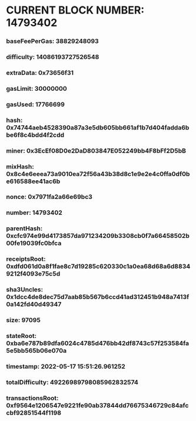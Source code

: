 # CURRENT BLOCK NUMBER: 14793402

### baseFeePerGas: 38829248093
### difficulty: 14086193727526548
### extraData: 0x73656f31
### gasLimit: 30000000
### gasUsed: 17766699
### hash: 0x74744aeb4528390a87a3e5db605bb661af1b7d404fadda6bbe6f8c4bdd4f2cdd
### miner: 0x3EcEf08D0e2DaD803847E052249bb4F8bFf2D5bB
### mixHash: 0x8c4e6eeea73a9010ea72f56a43b38d8c1e9e2e4c0ffa0df0be616588ee41ac6b
### nonce: 0x7971fa2a66e69bc3
### number: 14793402
### parentHash: 0xcfc974e99d4173857da971234209b3308cb0f7a66458502b00fe19039fc0bfca
### receiptsRoot: 0xdfd061d0a8f1fae8c7d19285c620330c1a0ea68d68a6d88349212f4093e75c5d
### sha3Uncles: 0x1dcc4de8dec75d7aab85b567b6ccd41ad312451b948a7413f0a142fd40d49347
### size: 97095
### stateRoot: 0xba6e787b89dfa6024c4785d476bb42df8743c57f253584fa5e5bb565b06e070a
### timestamp: 2022-05-17 15:51:26.961252
### totalDifficulty: 49226989798085962832574
### transactionsRoot: 0xf9564e1206547e9221fe90ab37844dd76675346729c84afccbf92851544f1198
